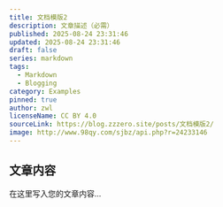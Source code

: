 ```yaml
---
title: 文档模版2
description: 文章描述（必需）
published: 2025-08-24 23:31:46
updated: 2025-08-24 23:31:46
draft: false
series: markdown
tags:
  - Markdown
  - Blogging
category: Examples
pinned: true
author: zwl
licenseName: CC BY 4.0
sourceLink: https://blog.zzzero.site/posts/文档模版2/
image: http://www.98qy.com/sjbz/api.php?r=24233146
---
```



## 文章内容

在这里写入您的文章内容...

